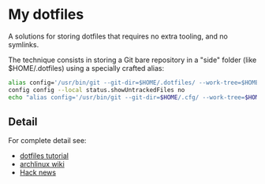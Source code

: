 My dotfiles
====

A solutions for storing dotfiles that requires no extra tooling, and no symlinks. 

The technique consists in storing a Git bare repository in a "side" folder (like $HOME/.dotfiles) using a specially crafted alias:

``` sh
alias config='/usr/bin/git --git-dir=$HOME/.dotfiles/ --work-tree=$HOME'
config config --local status.showUntrackedFiles no
echo "alias config='/usr/bin/git --git-dir=$HOME/.cfg/ --work-tree=$HOME'" >> $HOME/.bashrc
```
## Detail
For complete detail see:
- [dotfiles tutorial](https://www.atlassian.com/git/tutorials/dotfiles)
- [archlinux wiki](https://wiki.archlinux.org/index.php/Dotfiles)
- [Hack news](https://news.ycombinator.com/item?id=11070797)


